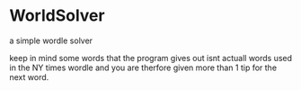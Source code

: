 # WorldSolver
a simple wordle solver

keep in mind some words that the program gives out isnt actuall words used in the NY times wordle and you are therfore given more than 1 tip for the next word.
